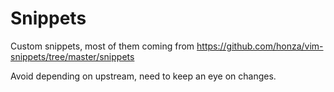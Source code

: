 Snippets
========

Custom snippets, most of them coming from
https://github.com/honza/vim-snippets/tree/master/snippets

Avoid depending on upstream, need to keep an eye on changes.


